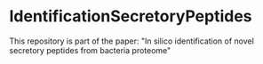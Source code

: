 # IdentificationSecretoryPeptides
This repository is part of the paper: "In silico identification of novel secretory peptides from bacteria proteome" 

